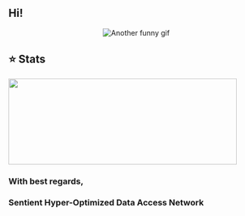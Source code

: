 ## Hi!

<p align="center">
<img src="./72uG.gif" alt="Another funny gif"/>
</p>

## ⭐ Stats
<a href="https://github.com/gubanovpm/github-readme-stats">
  <img width=450 height=170 align="center" src="https://github-readme-stats.vercel.app/api?username=gubanovpm&theme=midnight-purple&show_icons=true&bg_color=0D1117&hide_border=true" />
</a>


### With best regards,
### Sentient Hyper-Optimized Data Access Network
